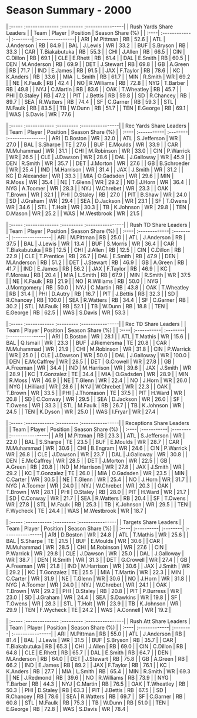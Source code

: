 # Season Summary - 2000

| :----- :-------------- :--------- :----------------|
|              Rush Yards Share Leaders              |
| Team | Player        | Position | Season Share (%) |
| :----| :-------------| :--------| :----------------|
| ARI  | M.Pittman     | RB       | 52.6             |
| ATL  | J.Anderson    | RB       | 84.9             |
| BAL  | J.Lewis       | WR       | 33.2             |
| BUF  | S.Bryson      | RB       | 33.3             |
| CAR  | T.Biakabutuka | RB       | 55.3             |
| CHI  | J.Allen       | RB       | 66.5             |
| CIN  | C.Dillon      | RB       | 69.1             |
| CLE  | E.Rhett       | RB       | 61.4             |
| DAL  | E.Smith       | RB       | 60.5             |
| DEN  | M.Anderson    | RB       | 69.9             |
| DET  | J.Stewart     | RB       | 69.8             |
| GB   | A.Green       | RB       | 71.7             |
| IND  | E.James       | RB       | 91.5             |
| JAX  | F.Taylor      | RB       | 78.6             |
| KC   | K.Anders      | RB       | 33.6             |
| MIA  | L.Smith       | RB       | 61.7             |
| MIN  | R.Smith       | WR       | 69.2             |
| NE   | K.Faulk       | RB       | 42.4             |
| NO   | R.Williams    | RB       | 72.8             |
| NYG  | T.Barber      | RB       | 49.8             |
| NYJ  | C.Martin      | RB       | 83.6             |
| OAK  | T.Wheatley    | RB       | 45.7             |
| PHI  | D.Staley      | RB       | 47.2             |
| PIT  | J.Bettis      | RB       | 59.8             |
| SD   | R.Chancey     | RB       | 89.7             |
| SEA  | R.Watters     | RB       | 74.4             |
| SF   | C.Garner      | RB       | 59.3             |
| STL  | M.Faulk       | RB       | 83.5             |
| TB   | W.Dunn        | RB       | 51.7             |
| TEN  | E.George      | RB       | 69.1             |
| WAS  | S.Davis       | WR       | 77.6             |

| :----- :------------ :--------- :----------------|
|             Rec Yards Share Leaders              |
| Team | Player      | Position | Season Share (%) |
| :----| :-----------| :--------| :----------------|
| ARI  | D.Boston    | WR       | 32.0             |
| ATL  | S.Jefferson | WR       | 27.0             |
| BAL  | S.Sharpe    | TE       | 27.6             |
| BUF  | E.Moulds    | WR       | 33.9             |
| CAR  | M.Muhammad  | WR       | 31.1             |
| CHI  | M.Robinson  | WR       | 33.0             |
| CIN  | P.Warrick   | WR       | 26.5             |
| CLE  | J.Dawson    | WR       | 28.6             |
| DAL  | J.Galloway  | WR       | 45.9             |
| DEN  | R.Smith     | WR       | 35.7             |
| DET  | J.Morton    | WR       | 27.6             |
| GB   | B.Schroeder | WR       | 25.4             |
| IND  | M.Harrison  | WR       | 31.4             |
| JAX  | J.Smith     | WR       | 31.2             |
| KC   | D.Alexander | WR       | 33.3             |
| MIA  | O.Gadsden   | WR       | 29.6             |
| MIN  | R.Moss      | WR       | 35.4             |
| NE   | T.Glenn     | WR       | 29.2             |
| NO   | J.Horn      | WR       | 36.4             |
| NYG  | A.Toomer    | WR       | 28.3             |
| NYJ  | W.Chrebet   | WR       | 23.3             |
| OAK  | T.Brown     | WR       | 32.1             |
| PHI  | D.Staley    | RB       | 27.0             |
| PIT  | B.Shaw      | WR       | 24.0             |
| SD   | J.Graham    | WR       | 29.4             |
| SEA  | D.Jackson   | WR       | 23.1             |
| SF   | T.Owens     | WR       | 34.6             |
| STL  | T.Holt      | WR       | 30.3             |
| TB   | K.Johnson   | WR       | 29.8             |
| TEN  | D.Mason     | WR       | 25.2             |
| WAS  | M.Westbrook | WR       | 21.5             |

| :----- :-------------- :--------- :----------------|
|               Rush TD Share Leaders                |
| Team | Player        | Position | Season Share (%) |
| :----| :-------------| :--------| :----------------|
| ARI  | M.Pittman     | RB       | 25.0             |
| ATL  | J.Anderson    | RB       | 37.5             |
| BAL  | J.Lewis       | WR       | 13.4             |
| BUF  | S.Morris      | WR       | 36.4             |
| CAR  | T.Biakabutuka | RB       | 12.5             |
| CHI  | J.Allen       | RB       | 12.5             |
| CIN  | C.Dillon      | RB       | 22.9             |
| CLE  | T.Prentice    | RB       | 26.7             |
| DAL  | E.Smith       | RB       | 47.9             |
| DEN  | M.Anderson    | RB       | 51.2             |
| DET  | J.Stewart     | RB       | 46.9             |
| GB   | A.Green       | RB       | 41.7             |
| IND  | E.James       | RB       | 56.2             |
| JAX  | F.Taylor      | RB       | 46.9             |
| KC   | F.Moreau      | RB       | 20.4             |
| MIA  | L.Smith       | RB       | 67.9             |
| MIN  | R.Smith       | WR       | 37.5             |
| NE   | K.Faulk       | RB       | 21.9             |
| NO   | R.Williams    | RB       | 50.0             |
| NYG  | J.Montgomery  | RB       | 50.0             |
| NYJ  | C.Martin      | RB       | 43.8             |
| OAK  | T.Wheatley    | RB       | 31.4             |
| PHI  | D.Autry       | RB       | 16.7             |
| PIT  | J.Bettis      | RB       | 32.3             |
| SD   | R.Chancey     | RB       | 100.0            |
| SEA  | R.Watters     | RB       | 34.4             |
| SF   | C.Garner      | RB       | 30.2             |
| STL  | M.Faulk       | RB       | 52.1             |
| TB   | W.Dunn        | RB       | 18.8             |
| TEN  | E.George      | RB       | 62.5             |
| WAS  | S.Davis       | WR       | 53.3             |

| :----- :------------ :--------- :----------------|
|               Rec TD Share Leaders               |
| Team | Player      | Position | Season Share (%) |
| :----| :-----------| :--------| :----------------|
| ARI  | D.Boston    | WR       | 28.1             |
| ATL  | T.Mathis    | WR       | 15.6             |
| BAL  | Q.Ismail    | WR       | 23.3             |
| BUF  | J.Riemersma | TE       | 20.8             |
| CAR  | M.Muhammad  | WR       | 21.9             |
| CHI  | M.Robinson  | WR       | 31.8             |
| CIN  | P.Warrick   | WR       | 25.0             |
| CLE  | J.Dawson    | WR       | 50.0             |
| DAL  | J.Galloway  | WR       | 100.0            |
| DEN  | E.McCaffrey | WR       | 28.5             |
| DET  | G.Crowell   | WR       | 27.8             |
| GB   | A.Freeman   | WR       | 34.4             |
| IND  | M.Harrison  | WR       | 39.6             |
| JAX  | J.Smith     | WR       | 28.9             |
| KC   | T.Gonzalez  | TE       | 34.4             |
| MIA  | O.Gadsden   | WR       | 28.9             |
| MIN  | R.Moss      | WR       | 46.9             |
| NE   | T.Glenn     | WR       | 22.4             |
| NO   | J.Horn      | WR       | 26.0             |
| NYG  | I.Hilliard  | WR       | 28.6             |
| NYJ  | W.Chrebet   | WR       | 22.3             |
| OAK  | T.Brown     | WR       | 33.5             |
| PHI  | J.Thomason  | TE       | 37.5             |
| PIT  | H.Ward      | WR       | 20.8             |
| SD   | C.Conway    | WR       | 29.5             |
| SEA  | D.Jackson   | WR       | 26.0             |
| SF   | T.Owens     | WR       | 33.3             |
| STL  | M.Faulk     | RB       | 26.7             |
| TB   | K.Johnson   | WR       | 24.5             |
| TEN  | K.Dyson     | WR       | 25.0             |
| WAS  | I.Fryar     | WR       | 27.4             |

| :----- :------------ :--------- :----------------|
|             Receptions Share Leaders             |
| Team | Player      | Position | Season Share (%) |
| :----| :-----------| :--------| :----------------|
| ARI  | M.Pittman   | RB       | 23.3             |
| ATL  | S.Jefferson | WR       | 22.0             |
| BAL  | S.Sharpe    | TE       | 23.5             |
| BUF  | E.Moulds    | WR       | 28.7             |
| CAR  | M.Muhammad  | WR       | 30.6             |
| CHI  | B.Engram    | WR       | 24.6             |
| CIN  | P.Warrick   | WR       | 26.8             |
| CLE  | J.Dawson    | WR       | 23.7             |
| DAL  | J.Galloway  | WR       | 30.8             |
| DEN  | E.McCaffrey | WR       | 28.5             |
| DET  | J.Morton    | WR       | 22.5             |
| GB   | A.Green     | RB       | 20.8             |
| IND  | M.Harrison  | WR       | 27.8             |
| JAX  | J.Smith     | WR       | 29.2             |
| KC   | T.Gonzalez  | TE       | 26.0             |
| MIA  | O.Gadsden   | WR       | 23.5             |
| MIN  | C.Carter    | WR       | 30.5             |
| NE   | T.Glenn     | WR       | 25.4             |
| NO   | J.Horn      | WR       | 31.7             |
| NYG  | A.Toomer    | WR       | 24.0             |
| NYJ  | W.Chrebet   | WR       | 20.3             |
| OAK  | T.Brown     | WR       | 28.1             |
| PHI  | D.Staley    | RB       | 28.0             |
| PIT  | H.Ward      | WR       | 21.7             |
| SD   | C.Conway    | WR       | 21.7             |
| SEA  | R.Watters   | RB       | 20.4             |
| SF   | T.Owens     | WR       | 27.8             |
| STL  | M.Faulk     | RB       | 25.3             |
| TB   | K.Johnson   | WR       | 29.5             |
| TEN  | F.Wycheck   | TE       | 24.4             |
| WAS  | M.Westbrook | WR       | 18.7             |

| :----- :----------- :--------- :----------------|
|              Targets Share Leaders              |
| Team | Player     | Position | Season Share (%) |
| :----| :----------| :--------| :----------------|
| ARI  | D.Boston   | WR       | 24.8             |
| ATL  | T.Mathis   | WR       | 25.6             |
| BAL  | S.Sharpe   | TE       | 21.5             |
| BUF  | E.Moulds   | WR       | 30.6             |
| CAR  | M.Muhammad | WR       | 28.5             |
| CHI  | M.Robinson | WR       | 27.6             |
| CIN  | P.Warrick  | WR       | 29.8             |
| CLE  | J.Dawson   | WR       | 25.0             |
| DAL  | J.Galloway | WR       | 38.7             |
| DEN  | R.Smith    | WR       | 31.3             |
| DET  | G.Crowell  | WR       | 27.4             |
| GB   | A.Freeman  | WR       | 21.8             |
| IND  | M.Harrison | WR       | 30.6             |
| JAX  | J.Smith    | WR       | 29.2             |
| KC   | T.Gonzalez | TE       | 25.5             |
| MIA  | T.Martin   | WR       | 22.3             |
| MIN  | C.Carter   | WR       | 31.9             |
| NE   | T.Glenn    | WR       | 30.6             |
| NO   | J.Horn     | WR       | 31.8             |
| NYG  | A.Toomer   | WR       | 24.0             |
| NYJ  | W.Chrebet  | WR       | 24.1             |
| OAK  | T.Brown    | WR       | 29.2             |
| PHI  | D.Staley   | RB       | 20.8             |
| PIT  | P.Burress  | WR       | 23.0             |
| SD   | J.Graham   | WR       | 24.4             |
| SEA  | S.Dawkins  | WR       | 19.8             |
| SF   | T.Owens    | WR       | 28.3             |
| STL  | T.Holt     | WR       | 23.9             |
| TB   | K.Johnson  | WR       | 29.9             |
| TEN  | F.Wycheck  | TE       | 24.2             |
| WAS  | A.Connell  | WR       | 19.2             |

| :----- :-------------- :--------- :----------------|
|               Rush Att Share Leaders               |
| Team | Player        | Position | Season Share (%) |
| :----| :-------------| :--------| :----------------|
| ARI  | M.Pittman     | RB       | 55.0             |
| ATL  | J.Anderson    | RB       | 81.4             |
| BAL  | J.Lewis       | WR       | 31.5             |
| BUF  | S.Bryson      | RB       | 35.7             |
| CAR  | T.Biakabutuka | RB       | 65.3             |
| CHI  | J.Allen       | RB       | 69.0             |
| CIN  | C.Dillon      | RB       | 64.8             |
| CLE  | E.Rhett       | RB       | 65.7             |
| DAL  | E.Smith       | RB       | 64.7             |
| DEN  | M.Anderson    | RB       | 64.0             |
| DET  | J.Stewart     | RB       | 75.8             |
| GB   | A.Green       | RB       | 66.2             |
| IND  | E.James       | RB       | 89.2             |
| JAX  | F.Taylor      | RB       | 76.1             |
| KC   | K.Anders      | RB       | 27.7             |
| MIA  | L.Smith       | RB       | 65.4             |
| MIN  | R.Smith       | WR       | 69.3             |
| NE   | J.Redmond     | RB       | 39.6             |
| NO   | R.Williams    | RB       | 73.9             |
| NYG  | T.Barber      | RB       | 44.3             |
| NYJ  | C.Martin      | RB       | 76.5             |
| OAK  | T.Wheatley    | RB       | 50.3             |
| PHI  | D.Staley      | RB       | 63.3             |
| PIT  | J.Bettis      | RB       | 67.5             |
| SD   | R.Chancey     | RB       | 78.6             |
| SEA  | R.Watters     | RB       | 69.7             |
| SF   | C.Garner      | RB       | 60.8             |
| STL  | M.Faulk       | RB       | 75.3             |
| TB   | W.Dunn        | RB       | 51.0             |
| TEN  | E.George      | RB       | 72.8             |
| WAS  | S.Davis       | WR       | 78.4             |

